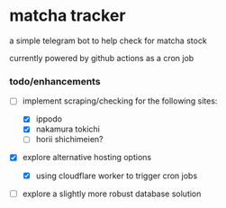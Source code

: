 # matcha tracker

a simple telegram bot to help check for matcha stock

currently powered by github actions as a cron job

### todo/enhancements

- [ ] implement scraping/checking for the following sites:

  - [x] ippodo
  - [x] nakamura tokichi
  - [ ] horii shichimeien?

- [x] explore alternative hosting options

  - [x] using cloudflare worker to trigger cron jobs

- [ ] explore a slightly more robust database solution
